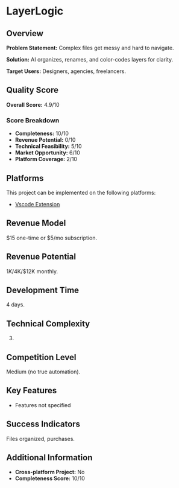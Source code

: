 # LayerLogic

## Overview
**Problem Statement:** Complex files get messy and hard to navigate.

**Solution:** AI organizes, renames, and color-codes layers for clarity.

**Target Users:** Designers, agencies, freelancers.

## Quality Score
**Overall Score:** 4.9/10

### Score Breakdown
- **Completeness:** 10/10
- **Revenue Potential:** 0/10
- **Technical Feasibility:** 5/10
- **Market Opportunity:** 6/10
- **Platform Coverage:** 2/10

## Platforms
This project can be implemented on the following platforms:
- [Vscode Extension](./platforms/vscode-extension/)

## Revenue Model
$15 one-time or $5/mo subscription.

## Revenue Potential
$1K/$4K/$12K monthly.

## Development Time
4 days.

## Technical Complexity
3.

## Competition Level
Medium (no true automation).

## Key Features
- Features not specified

## Success Indicators
Files organized, purchases.

## Additional Information
- **Cross-platform Project:** No
- **Completeness Score:** 10/10

